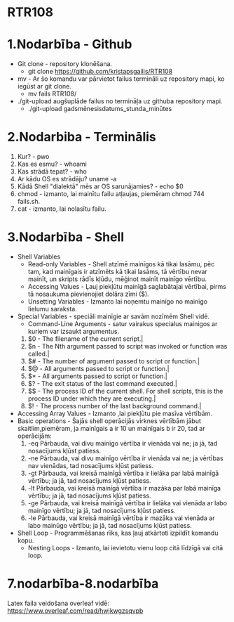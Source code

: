 # RTR108
# 1.Nodarbība - Github
* Git clone - repository klonēšana.
   * git clone https://github.com/kristapsgailis/RTR108
* mv - Ar šo komandu var pārvietot failus termināli uz repository mapi, ko iegūst ar git clone.
   * mv fails RTR108/
* ./git-upload augšuplāde failus no termināļa uz githuba repository mapi.
   * ./git-upload gadsmēnesisdatums_stunda_minūtes

# 2.Nodarbiba - Terminālis
1. Kur? - pwo
2. Kas es esmu? - whoami
3. Kas strādā tepat? - who
4. Ar kādu OS es strādāju?  uname -a
5. Kādā Shell "dialektā" mēs ar OS sarunājamies? - echo $0
6. chmod - izmanto, lai mainītu failu atļaujas, piemēram chmod 744 fails.sh.
7. cat - izmanto, lai nolasītu failu.

# 3.Nodarbība - Shell
* Shell Variables
  * Read-only Variables - Shell atzīmē mainīgos kā tikai lasāmu, pēc tam, kad mainīgais ir atzīmēts kā tikai lasāms, tā vērtību nevar     mainīt, un skripts rādīs kļūdu, mēģinot mainīt mainīgo vērtību.
  * Accessing Values - Ļauj piekļūtu mainīgā saglabātajai vērtībai, pirms tā nosaukuma pievienojiet dolāra zīmi ($).
  * Unsetting Variables - Izmanto lai noņemtu mainīgo no mainīgo lielumu saraksta.
* Special Variables - speciāli mainīgie ar savām nozīmēm Shell vidē.
  * Command-Line Arguments - satur vairakus specialus mainigos ar kuriem var izsaukt argumentus.
  1. $0 - The filename of the current script.|
  2. $n - The Nth argument passed to script was invoked or function was called.|
  3. $# - The number of argument passed to script or function.|
  4. $@ - All arguments passed to script or function.|
  5. $* - All arguments passed to script or function.|
  6. $? - The exit status of the last command executed.|
  7. $$ - The process ID of the current shell. For shell scripts, this is the process ID under which they are executing.|
  8. $! - The process number of the last background command.|
* Accessing Array Values - Izmanto ,lai piekļūtu pie masīva vērtībām.
* Basic operations - Šajās shell operācijās virknes vērtībām jābut skaitlim,piemēram, ja mainīgais a ir 10 un mainīgais b ir 20, tad ar operācijām:
   1. -eq Pārbauda, vai divu mainīgo vērtība ir vienāda vai ne; ja jā, tad nosacījums kļūst patiess.
   2. -ne Pārbauda, vai divu mainīgo vērtība ir vienāda vai ne; ja vērtības nav vienādas, tad nosacījums kļūst patiess.
   3. -gt Pārbauda, vai kreisā mainīgā vērtība ir lielāka par labā mainīgā vērtību; ja jā, tad nosacījums kļūst patiess.
   4. -lt Pārbauda, vai kreisā mainīgā vērtība ir mazāka par labā mainīga vērtību; ja jā, tad nosacījums kļūst patiess.
   5. -ge Pārbauda, vai kreisā mainīgā vērtība ir lielāka vai vienāda ar labo mainīgo vērtību; ja jā, tad nosacījums kļūst patiess.
   6. -le Pārbauda, vai kreisā mainīgā vērtība ir mazāka vai vienāda ar labo mainūgo vērtību; ja jā, tad nosacījums kļūst patiess.
* Shell Loop - Programmēšanas rīks, kas ļauj atkārtoti izpildīt komandu kopu.
   * Nesting Loops - Izmanto, lai ievietotu vienu loop citā līdzīgā vai citā loop.
# 7.nodarbība-8.nodarbība
Latex faila veidošana overleaf vidē: https://www.overleaf.com/read/hwjkwgzsqvpb
